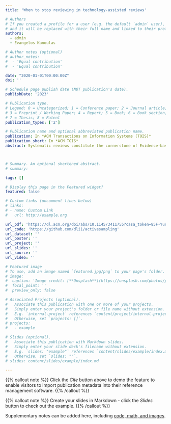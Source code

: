 ```yaml
---
title: 'When to stop reviewing in technology-assisted reviews'

# Authors
# If you created a profile for a user (e.g. the default `admin` user), write the username (folder name) here
# and it will be replaced with their full name and linked to their profile.
authors:
  - admin
  - Evangelos Kanoulas

# Author notes (optional)
# author_notes:
#  - 'Equal contribution'
#  - 'Equal contribution'

date: "2020-01-01T00:00:00Z"
doi: ''

# Schedule page publish date (NOT publication's date).
publishDate: '2023'

# Publication type.
# Legend: 0 = Uncategorized; 1 = Conference paper; 2 = Journal article;
# 3 = Preprint / Working Paper; 4 = Report; 5 = Book; 6 = Book section;
# 7 = Thesis; 8 = Patent
publication_types: ['2']

# Publication name and optional abbreviated publication name.
publication: In *ACM Transactions on Information Systems (TOIS)*
publication_short: In *ACM TOIS*
abstract: Systematic reviews constitute the cornerstone of Evidence-based Medicine. They can provide guidance to medical policy-making by synthesizing all available studies regarding a certain topic. However, conducting systematic reviews has become a laborious and time-consuming task due to the large amount and rapid growth of published literature. The TAR approaches aim to accelerate the screening stage of systematic reviews by combining machine learning algorithms and human relevance feedback. In this work, we built an online active search system for systematic reviews, named APS, by applying an state-of-the-art TAR approach -- Continuous Active Learning. The system is built on the top of the PubMed collection, which is a widely used database of biomedical literature. It allows users to conduct the abstract screening for systematic reviews. We demonstrate the effectiveness and robustness of the APS in detecting relevant literature and reducing workload for systematic reviews using the CLEF TAR 2017 benchmark.



# Summary. An optional shortened abstract.
# summary: 

tags: []

# Display this page in the Featured widget?
featured: false

# Custom links (uncomment lines below)
# links:
# - name: Custom Link
#   url: http://example.org

url_pdf: 'https://dl.acm.org/doi/abs/10.1145/3411755?casa_token=85F-Yun1y88AAAAA:IP7rTVhLRQke1JdO6_EGu3_S16pW5DRd-dVK0CgoDOUQXzaM0D7xEulRjx9LJx_RaYccFC-wmvhXLFY'
url_code: 'https://github.com/dli1/activesampling'
url_dataset: ''
url_poster: ''
url_project: ''
url_slides: ''
url_source: ''
url_video: ''

# Featured image
# To use, add an image named `featured.jpg/png` to your page's folder.
# image:
#  caption: 'Image credit: [**Unsplash**](https://unsplash.com/photos/pLCdAaMFLTE)'
#  focal_point: ''
#  preview_only: false

# Associated Projects (optional).
#   Associate this publication with one or more of your projects.
#   Simply enter your project's folder or file name without extension.
#   E.g. `internal-project` references `content/project/internal-project/index.md`.
#   Otherwise, set `projects: []`.
# projects:
#   - example

# Slides (optional).
#   Associate this publication with Markdown slides.
#   Simply enter your slide deck's filename without extension.
#   E.g. `slides: "example"` references `content/slides/example/index.md`.
#   Otherwise, set `slides: ""`.
# slides: content/slides/example/index.md

---
```


{{% callout note %}}
Click the _Cite_ button above to demo the feature to enable visitors to import publication metadata into their reference management software.
{{% /callout %}}

{{% callout note %}}
Create your slides in Markdown - click the _Slides_ button to check out the example.
{{% /callout %}}

Supplementary notes can be added here, including [code, math, and images](https://wowchemy.com/docs/writing-markdown-latex/).
